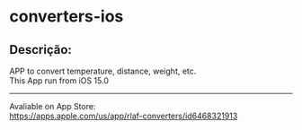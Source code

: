# converters-ios
Descrição:
----------
APP to convert temperature, distance, weight, etc.<br>
This App run from iOS 15.0

<hr>

Avaliable on App Store: <br>
https://apps.apple.com/us/app/rlaf-converters/id6468321913
